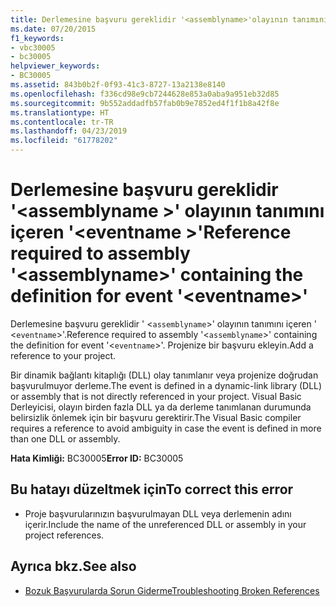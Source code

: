 ```yaml
---
title: Derlemesine başvuru gereklidir '<assemblyname>'olayının tanımını içeren'<eventname>'
ms.date: 07/20/2015
f1_keywords:
- vbc30005
- bc30005
helpviewer_keywords:
- BC30005
ms.assetid: 843b0b2f-0f93-41c3-8727-13a2138e8140
ms.openlocfilehash: f336cd98e9cb7244628e853a0aba9a951eb32d85
ms.sourcegitcommit: 9b552addadfb57fab0b9e7852ed4f1f1b8a42f8e
ms.translationtype: HT
ms.contentlocale: tr-TR
ms.lasthandoff: 04/23/2019
ms.locfileid: "61778202"
---
```

# <a name="reference-required-to-assembly-assemblyname-containing-the-definition-for-event-eventname"></a><span data-ttu-id="cb884-102">Derlemesine başvuru gereklidir '\<assemblyname >' olayının tanımını içeren '\<eventname >'</span><span class="sxs-lookup"><span data-stu-id="cb884-102">Reference required to assembly '\<assemblyname>' containing the definition for event '\<eventname>'</span></span>
<span data-ttu-id="cb884-103">Derlemesine başvuru gereklidir ' <`assemblyname`>' olayının tanımını içeren ' <`eventname`>'.</span><span class="sxs-lookup"><span data-stu-id="cb884-103">Reference required to assembly '<`assemblyname`>' containing the definition for event '<`eventname`>'.</span></span> <span data-ttu-id="cb884-104">Projenize bir başvuru ekleyin.</span><span class="sxs-lookup"><span data-stu-id="cb884-104">Add a reference to your project.</span></span>  
  
 <span data-ttu-id="cb884-105">Bir dinamik bağlantı kitaplığı (DLL) olay tanımlanır veya projenize doğrudan başvurulmuyor derleme.</span><span class="sxs-lookup"><span data-stu-id="cb884-105">The event is defined in a dynamic-link library (DLL) or assembly that is not directly referenced in your project.</span></span> <span data-ttu-id="cb884-106">Visual Basic Derleyicisi, olayın birden fazla DLL ya da derleme tanımlanan durumunda belirsizlik önlemek için bir başvuru gerektirir.</span><span class="sxs-lookup"><span data-stu-id="cb884-106">The Visual Basic compiler requires a reference to avoid ambiguity in case the event is defined in more than one DLL or assembly.</span></span>  
  
 <span data-ttu-id="cb884-107">**Hata Kimliği:** BC30005</span><span class="sxs-lookup"><span data-stu-id="cb884-107">**Error ID:** BC30005</span></span>  
  
## <a name="to-correct-this-error"></a><span data-ttu-id="cb884-108">Bu hatayı düzeltmek için</span><span class="sxs-lookup"><span data-stu-id="cb884-108">To correct this error</span></span>  
  
- <span data-ttu-id="cb884-109">Proje başvurularınızın başvurulmayan DLL veya derlemenin adını içerir.</span><span class="sxs-lookup"><span data-stu-id="cb884-109">Include the name of the unreferenced DLL or assembly in your project references.</span></span>  
  
## <a name="see-also"></a><span data-ttu-id="cb884-110">Ayrıca bkz.</span><span class="sxs-lookup"><span data-stu-id="cb884-110">See also</span></span>

- [<span data-ttu-id="cb884-111">Bozuk Başvurularda Sorun Giderme</span><span class="sxs-lookup"><span data-stu-id="cb884-111">Troubleshooting Broken References</span></span>](/visualstudio/ide/troubleshooting-broken-references)
